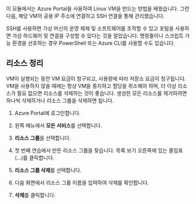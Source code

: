 이 모듈에서는 Azure Portal을 사용하여 Linux VM을 만드는 방법을 배웠습니다. 그런 다음, 해당 VM의 공용 IP 주소에 연결하고 SSH 연결을 통해 관리했습니다. 

SSH를 사용하면 가상 머신의 운영 체제 및 소프트웨어를 조작할 수 있고 포털을 사용하면 가상 하드웨어 및 연결을 구성할 수 있다는 것을 알았습니다. 명령줄이나 스크립트 가능 환경을 선호하는 경우 PowerShell 또는 Azure CLI를 사용할 수도 있습니다.

## <a name="clean-up-the-resources"></a>리소스 정리

VM이 실행되는 동안 VM 요금이 청구되고, 사용량에 따라 저장소 요금이 청구됩니다. VM을 사용하지 않을 때에는 항상 VM을 중지하고 할당을 취소해야 하며, 더 이상 리소스가 필요 없으면 리소스를 삭제하는 것이 좋습니다. 생성한 모든 리소스를 제거하려면 하나씩 삭제하거나 리소스 그룹을 삭제하면 됩니다.

1. Azure Portal에 로그인합니다.

1. 왼쪽 메뉴에서 **모든 서비스**를 선택합니다.

1. **리소스 그룹**을 선택합니다.

1. 첫 번째 연습에서 만든 리소스 그룹을 찾습니다. 목록 보기 오른쪽에 있는 줄임표(...)를 클릭합니다.

1. **리소스 그룹 삭제**를 선택합니다.

1. 다음 화면에서 리소스 그룹 이름을 입력하여 삭제를 확인합니다.

1. **삭제**를 클릭합니다.
